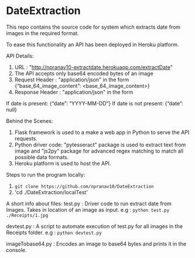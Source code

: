 # DateExtraction

This repo contains the source code for system which extracts date from images in the required format.

To ease this functionality an API has been deployed in Heroku platform.


API Details:
1) URL : "http://npranav10-extractdate.herokuapp.com/extractDate"
2) The API accepts only base64 encoded bytes of an image
3) Request Header : "application/json" in the form {“base_64_image_content”: <base_64_image_content>}
4) Response Header : "application/json" in the form

If date is present:
{“date”: “YYYY-MM-DD”}
If date is not present:
{“date”: null}



Behind the Scenes:
1) Flask framework is used to a make a web app in Python to serve the API requests. 
2) Python driver code: "pytesseract" package is used to extract text from image and "js2py" package for advanced regex matching to match all possible data formats. 
3) Heroku platform is used to host the API.

Steps to run the program locally:
1) `git clone https://github.com/npranav10/DateExtraction`
2) 'cd ./DateExtraction/localTest'

A short info about files:
test.py : Driver code to run extract date from Images. Takes in location of an image as input.
e.g : `python test.py ./Receipts/1.jpg`

devtest.py : A script to automate execution of test.py for all images in the Receipts folder.
e.g : `python devtest.py`

imageTobase64.py : Encodes an image to base64 bytes and prints it in the console.
